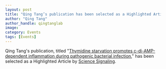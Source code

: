 ```yaml
---
layout: post
title: "Qing Tang’s publication has been selected as a Highlighted Article by Science Signaling"
author: "Qing Tang"
author_handle: qingtanglab
image: 
category: Events
tags: [Events]
---
```

Qing Tang's publication, titled "[Thymidine starvation promotes c-di-AMP-dependent inflammation during pathogenic bacterial infection]," has been selected as a Highlighted Article by [Science Signaling]. 


[Thymidine starvation promotes c-di-AMP-dependent inflammation during pathogenic bacterial infection]: https://www.sciencedirect.com/science/article/pii/S1931312822001585?via%3Dihub
[Science Signaling]: https://www.science.org/doi/10.1126/scisignal.ade1683


